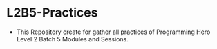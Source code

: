 # L2B5-Practices

* This Repository create for gather all practices of Programming Hero Level 2 Batch 5 Modules and Sessions.